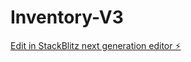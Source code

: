 # Inventory-V3

[Edit in StackBlitz next generation editor ⚡️](https://stackblitz.com/~/github.com/nstrausser/Inventory-V3)